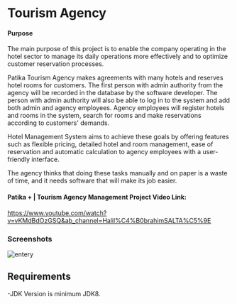 
# Tourism Agency

#### Purpose 

The main purpose of this project is to enable the company operating in the hotel sector to manage its daily operations more effectively and to optimize customer reservation processes.

Patika Tourism Agency makes agreements with many hotels and reserves hotel rooms for customers. The first person with admin authority from the agency will be recorded in the database by the software developer. The person with admin authority will also be able to log in to the system and add both admin and agency employees. Agency employees will register hotels and rooms in the system, search for rooms and make reservations according to customers' demands.

Hotel Management System aims to achieve these goals by offering features such as flexible pricing, detailed hotel and room management, ease of reservation and automatic calculation to agency employees with a user-friendly interface.

The agency thinks that doing these tasks manually and on paper is a waste of time, and it needs software that will make its job easier.

#### Patika + | Tourism Agency Management Project Video Link:
https://www.youtube.com/watch?v=vKMdBdOzGSQ&ab_channel=Halil%C4%B0brahimSALTA%C5%9E

### Screenshots
![entery](https://github.com/halilibrahimsaltas/TourismAgency/assets/82754847/81a50d43-3f44-4df2-84d6-d1c99898b208)




## Requirements

-JDK Version is minimum JDK8.
